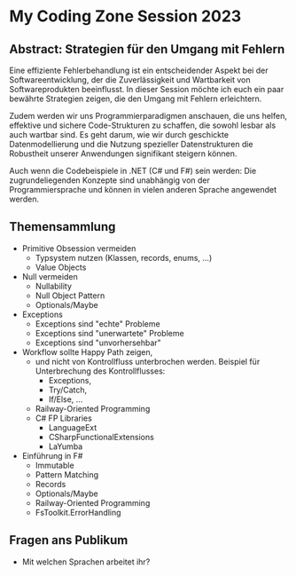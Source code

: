 # My Coding Zone Session 2023

## Abstract: Strategien für den Umgang mit Fehlern

Eine effiziente Fehlerbehandlung ist ein entscheidender Aspekt bei der Softwareentwicklung, der die Zuverlässigkeit und Wartbarkeit von Softwareprodukten beeinflusst.
In dieser Session möchte ich euch ein paar bewährte Strategien zeigen, die den Umgang mit Fehlern erleichtern. 

Zudem werden wir uns Programmierparadigmen anschauen, die uns helfen, effektive und sichere Code-Strukturen zu schaffen, die sowohl lesbar als auch wartbar sind. Es geht darum, wie wir durch geschickte Datenmodellierung und die Nutzung spezieller Datenstrukturen die Robustheit unserer Anwendungen signifikant steigern können.

Auch wenn die Codebeispiele in .NET (C# und F#) sein werden: Die zugrundeliegenden Konzepte sind unabhängig von der Programmiersprache und können in vielen anderen Sprache angewendet werden.

## Themensammlung

- Primitive Obsession vermeiden
  - Typsystem nutzen (Klassen, records, enums, ...)
  - Value Objects
- Null vermeiden
  - Nullability
  - Null Object Pattern
  - Optionals/Maybe
- Exceptions
  - Exceptions sind "echte" Probleme
  - Exceptions sind "unerwartete" Probleme
  - Exceptions sind "unvorhersehbar"
- Workflow sollte Happy Path zeigen, 
  - und nicht von Kontrollfluss unterbrochen werden. Beispiel für Unterbrechung des Kontrollflusses: 
    - Exceptions, 
    - Try/Catch, 
    - If/Else, ... 
  - Railway-Oriented Programming
  - C# FP Libraries
    - LanguageExt
    - CSharpFunctionalExtensions
    - LaYumba
- Einführung in F#
  - Immutable
  - Pattern Matching
  - Records
  - Optionals/Maybe
  - Railway-Oriented Programming
  - FsToolkit.ErrorHandling

## Fragen ans Publikum

- Mit welchen Sprachen arbeitet ihr?
